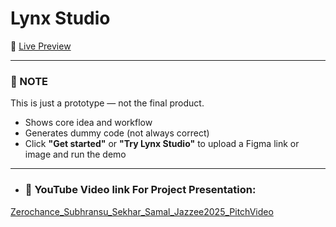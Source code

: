 # Lynx Studio

🔗 [Live Preview](https://lynx-studio.vercel.app)

---
### 📝 NOTE

This is just a prototype — not the final product.

- Shows core idea and workflow  
- Generates dummy code (not always correct)  
- Click **"Get started"** or **"Try Lynx Studio"** to upload a Figma link or image and run the demo

---
- ### 🎥 YouTube Video link For Project Presentation:

[Zerochance_Subhransu_Sekhar_Samal_Jazzee2025_PitchVideo](https://youtu.be/Tu94Th68Xbw?si=9mL_W7k4ylyN3IiJ)

